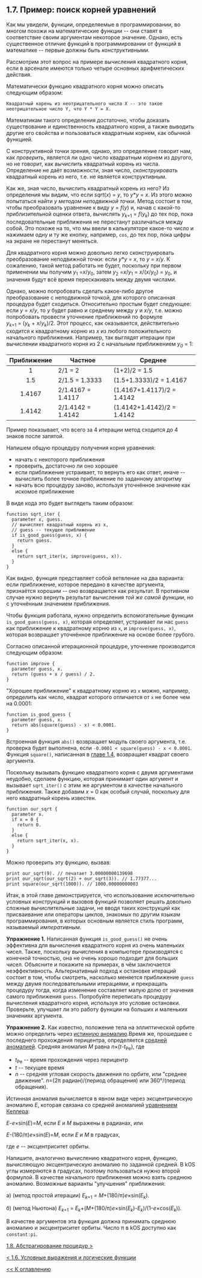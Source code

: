 ## 1.7. Пример: поиск корней уравнений

Как мы увидели, функции, определяемые в программировании, во многом похожи на математические 
функции -- они ставят в соответствие своим аргументам некоторое значение. Однако, есть 
существенное отличие функций в программировании от функций в математике -- первые должны быть 
*конструктивными*.

Рассмотрим этот вопрос на примере вычисления квадратного корня, если в арсенале имеются только 
четыре основных арифметических действия.

Математически функцию квадратного корня можно описать следующим образом:
```
Квадратный корень из неотрицательного числа X -- это такое неотрицательное число Y, что Y * Y = X.
```
Математикам такого определения достаточно, чтобы доказать существование и единственность квадратного 
корня, а также выводить другие его свойства и пользоваться квадратным корнем, как обычной функцией.

С конструктивной точки зрения, однако, это определение говорит нам, как *проверить*, является ли 
одно число квадратным корнем из другого, но не говорит, как *вычислить* квадратный корень из числа. 
Определение не даёт возможности, зная число, *сконструировать* квадратный корень из него, т.е. не 
является конструктивным.

Как же, зная число, вычислить квадратный корень из него? Из определения мы видим, что если 
*sqrt*(*x*)&nbsp;=&nbsp;*y*, то *y*\**y*&nbsp;=&nbsp;*x*. Из этого можно попытаться 
найти *y* *методом неподвижной точки*. Метод состоит в том, чтобы преобразовать уравнение к 
виду *y*&nbsp;=&nbsp;*f*(*y*) и, начав с какой-то приблизительной оценки ответа, вычислять 
*y*<sub>*k*+1</sub>&nbsp;=&nbsp;*f*(*y<sub>k</sub>*) до тех пор, пока последовательные приближения 
не перестанут различаться между собой. Это похоже на то, что мы ввели в калькуляторе какое-то 
число и нажимаем одну и ту же кнопку, например, `cos`, до тех пор, пока цифры на экране не 
перестанут меняться. 

Для квадратного корня можно довольно легко сконструировать преобразование неподвижной точки: 
если *y*\**y*&nbsp;=&nbsp;*x*, то *y*&nbsp;=&nbsp;*x*/*y*. К сожалению, такой метод работать 
не будет, поскольку при первом применении мы получим *y*<sub>1</sub>&nbsp;=*x*/*y*<sub>0</sub>, 
затем *y*<sub>2</sub>&nbsp;=*x*/*y*<sub>1</sub>&nbsp;=&nbsp;*x*/(*x*/*y*<sub>0</sub>)&nbsp;=&nbsp;*y*<sub>0</sub>,
и значения будут всё время перескакивать между двумя числами.

Однако, можно попробовать сделать какое-либо другое преобразование с неподвижной точкой, для 
которого описанная процедура будет сходиться. Относительно простым будет следующее: если 
*y*&nbsp;=&nbsp;*x*/*y*, то *y* будет равно и среднему между *y* и *x*/*y*, т.е. можно попробовать 
провести уточнение приближений по формуле *y*<sub>*k*+1</sub>&nbsp;=&nbsp;(*y<sub>k</sub>*&nbsp;+&nbsp;*x*/*y<sub>k</sub>*)/2.
Этот процесс, как оказывается, действительно сходится к квадратному корню из *x* из любого положительного 
начального приближения. Например, так выглядят итерации при вычислении квадратного корня из 2 
с начальным приближением *y<sub>0</sub>*&nbsp;=&nbsp;1:

| Приближение | Частное | Среднее |
|:-----------:|---------|-------- |
| 1 | 2/1 = 2 | (1+2)/2 = 1.5 |
| 1.5 | 2/1.5 = 1.3333 | (1.5+1.3333)/2 = 1.4167 |
| 1.4167 | 2/1.4167 = 1.4117 | (1.4167+1.4117)/2 = 1.4142 |
| 1.4142 | 2/1.4142 = 1.4142 | (1.4142+1.4142)/2 = 1.4142 |

Пример показывает, что всего за 4 итерации метод сходится до 4 знаков после запятой.

Напишем общую процедуру получения корня уравнения:
* начать с некоторого приближения
* проверить, достаточно ли оно хорошее
* если приближение устраивает, то вернуть его как ответ, иначе -- вычислить более точное приближение по заданному алгоритму
* начать всю процедуру заново, используя уточнённое значение как искомое приближение

В виде кода это будет выглядеть таким образом:
```
function sqrt_iter {
  parameter x, guess.
  // вычисляет квадратный корень из x,
  // guess -- текущее приближение
  if is_good_guess(guess, x) {
    return guess.
  }
  else {
    return sqrt_iter(x, improve(guess, x)).
  }
}
```
Как видно, функция представляет собой ветвление на два варианта: если приближение, которое 
передано в качестве аргумента, признаётся хорошим -- оно возвращается как результат. В 
противном случае нужно вернуть результат вычисления *той же самой функции*, но с уточнённым 
значением приближения.

Чтобы функция работала, нужно определить вспомогательные функции `is_good_guess(guess, x)`, 
которая определяет, устраивает ли нас `guess` как приближение к квадратному корню из `x`, и 
`improve(guess, x)`, которая возвращает уточнённое приближение на основе более грубого.

Согласно описанной итерационной процедуре, уточнение производится следующим образом:
```
function improve {
  parameter guess, x.
  return (guess + x / guess) / 2.
}
```

"Хорошее приближение" к квадратному корню из `x` можно, например, определить как число, квадрат 
которого отличается от `x` не более чем на 0.0001:
```
function is_good_guess {
  parameter guess, x.
  return abs(square(guess) - x) < 0.0001.
}
```
Встроенная функция `abs()` возвращает модуль своего аргумента, т.е. проверка будет выполнена, 
если `-0.0001 < square(guess) - x < 0.0001`. Функция `square()`, написанная в [главе 1.4](ch1.4.md), 
возвращает квадрат своего аргумента.

Поскольку вызывать функцию квадратного корня с двумя аргументами неудобно, сделаем функцию, которая 
принимает один аргумент и вызывает `sqrt_iter()` с этим же аргументом в качестве начального приближения. 
Также добавим *x*&nbsp;=&nbsp;0 как особый случай, поскольку для него квадратный корень известен.
```
function our_sqrt {
  parameter x.
  if x = 0 {
    return 0.
  }
  else {
    return sqrt_iter(x, x).
  }
}
```
Можно проверить эту функцию, вызвав:
```
print our_sqrt(9). // печатает 3.00000000139698
print our_sqrt(our_sqrt(2) + our_sqrt(3)). // 1.77377...
print square(our_sqrt(1000)). // 1000.00000000003
```
Итак, в этой главе демонстрируется, что использование исключительно условных конструкций и вызовов 
функций позволяет решать довольно сложные вычислительные задачи, не вводя таких конструкций как 
присваивание или операторы циклов, знакомых по другим языкам программирования, в которых основным 
является стиль программ, называемый *императивным*.

**Упражнение 1.** Написанная функция `is_good_guess()` не очень эффективна для вычисления квадратного 
корня из очень маленьких чисел. Также, поскольку вычисления в компьютере производятся с конечной 
точностью, она не очень хорошо подходит для больших чисел. Объясните и покажите на примерах, в чём 
заключается неэффективность. Альтернативный подход к остановке итераций состоит в том, чтобы смотреть, 
насколько меняется приближение `guess` между двумя последовательными итерациями, и прекращать 
процедуру тогда, когда изменение составляет малую долю от значения самого приближения `guess`. 
Попробуйте переписать процедуру вычисления квадратного корня, используя это условие остановки. Проверьте, 
улучшает ли это работу функции на больших и маленьких значениях аргумента.

**Упражнение 2.** Как известно, положение тела на эллиптической орбите можно определить через 
[истинную аномалию](https://ru.wikipedia.org/wiki/Элементы_орбиты#Аномалии).Время же, прошедшее с 
последнего прохождения перицентра, определяется [средней аномалией](https://ru.wikipedia.org/wiki/Кеплеровы_элементы_орбиты#Средняя_аномалия). 
Средняя аномалия *M* равна *n*×(*t*-*t*<sub>Pe</sub>), где 
* *t*<sub>Pe</sub> -- время прохождения через перицентр
* *t* -- текущее время
* *n* -- средняя угловая скорость движения по орбите, или "среднее движение". *n*=(2π радиан)/(период обращения) или 360°/(период обращения).

Истинная аномалия вычисляется в явном виде через эксцентрическую аномалию *E*, которая связана со 
средней аномалией [уравнением Кеплера](https://ru.wikipedia.org/wiki/Уравнение_Кеплера#Эллиптическая_орбита):

*E*-*e*×sin(*E*)=*M*, если *E* и *M* выражены в радианах, или

*E*-(180/π)*e*×sin(*E*)=*M*, если *E* и *M* в градусах,

где *e* -- эксцентриситет орбиты.

Напишите, аналогично вычислению квадратного корня, функцию, вычисляющую эксцентрическую аномалию по заданной средней. 
В kOS углы измеряются в градусах, поэтому пользоваться нужно второй формулой. В качестве начального приближения можно 
взять среднюю аномалию. Возможные варианты "улучшения" приближения:

а) (метод простой итерации) *E*<sub>*k*+1</sub>&nbsp;=&nbsp;*M*+(180/π)*e*×sin(*E<sub>k</sub>*).

б) (метод Ньютона) *E*<sub>*k*+1</sub>&nbsp;=&nbsp;*E<sub>k</sub>*+(*M*+(180/π)*e*×sin(*E<sub>k</sub>*)-*E<sub>k</sub>*)/(1-*e*×cos(*E<sub>k</sub>*)).

В качестве аргументов эта функция должна принимать среднюю аномалию и эксцентриситет орбиты. 
Число π в kOS доступно как `constant:pi`.

[1.8. Абстрагирование процедур \>](ch1.8.md)

[\< 1.6. Условные выражения и логические функции](ch1.6.md)

[\<\< К оглавлению](../../README.md)
